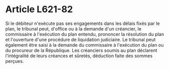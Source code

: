 # Article L621-82

Si le débiteur n'exécute pas ses engagements dans les délais fixés par le plan, le tribunal peut, d'office ou à la demande d'un créancier, le commissaire à l'exécution du plan entendu, prononcer la résolution du plan et l'ouverture d'une procédure de liquidation judiciaire.   Le tribunal peut également être saisi à la demande du commissaire à l'exécution du plan ou du procureur de la République.   Les créanciers soumis au plan déclarent l'intégralité de leurs créances et sûretés, déduction faite des sommes perçues.